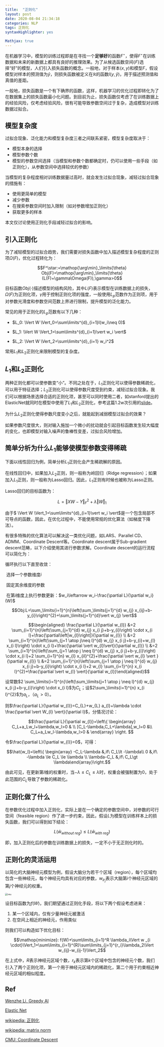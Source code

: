```yaml
---
title:  "正则化"
layout: post
date: 2020-08-04 21:34:18
categories: NLP
tags: 正则化
syntaxHighlighter: yes

Mathjax: true
---
```


在机器学习中，模型的训练过程即是在寻找一个**足够好**的函数$F^{\star}$，使得$F^{\star}$在训练数据和未来的新数据上都具有良好的推理效果。为了从候选函数空间$\{F\}$选择“好”的模型，人们引入损失函数的概念。一般地，对于样本$(x, y)$和模型$F$，假设模型对样本的预测值为$\hat{y}$，则损失函数被定义在$\mathbb{R}$的函数$l(y, \hat{y})$，用于描述预测值和真值的差距。

一般地，损失函数是一个有下确界的函数，这样，机器学习的优化过程即转化为了在数据集上的损失函数最小化问题。到目前为止，损失函数仅考虑了在训练数据上的经验风险，仅考虑经验风险，很有可能导致参数空间过于复杂，造成模型对训练数据过拟合。

## 模型复杂度

过拟合现象、泛化能力和模型复杂度三者之间联系紧密，模型复杂度取决于：

- 模型本身的选择
- 模型参数个数
- 模型的参数空间选择（当模型和参数个数都确定时，仍可以使用一些手段（如正则化），从参数空间中选择较优的参数）

当模型的复杂程度相对训练数据量过高时，就会发生过拟合现象，减轻过拟合现象的措施有：

- 使用更简单的模型
- 减少参数
- 在搜索参数空间时加入限制（如对参数增加正则化）
- 获取更多的样本

本文仅讨论使用正则化手段减轻过拟合的影响。

## 引入正则化

为了减轻模型的过拟合趋势，我们需要对损失函数中加入描述模型复杂程度的正则项$\Omega(F)$，优化过程转化为：

$$F^\star:=\mathop{\arg\min}_\limits{\theta} Obj(F)=\mathop{\arg\min}_\limits{\theta}(L(F)+\gamma\Omega(F)),\gamma>0$$

目标函数$Obj(\cdot)$描述模型的结构风险，其中$L(F)$表示模型在训练数据上的损失，$\Omega(F)$为正则化项，$\gamma$用于控制正则化项的强度，一般使用$L_p$范数作为正则项，用于对参数光滑度和参数空间范数上界进行限制，提升模型的泛化能力。

常见的用于正则化的$L_p$范数有以下几种：

- $L_0: \Vert W \Vert_0=\sum\limits^{d}_{i=1}I(w_i\neq 0)$

- $L_1: \Vert W \Vert_1=\sum\limits^{d}_{i=1}\vert w_i \vert$
- $L_2: \Vert W \Vert_2=\sum\limits^{d}_{i=1} w_i^2$

常用$L_1$和$L_2$正则化来限制模型的复杂度。

## $L_1$和$L_2$正则化

两种正则化都可以使参数变“小”。不同之处在于，$L_1$正则化可以使得参数稀疏化，可以用于特征选择；$L_2$正则化可以使得参数尺度受到约束，减轻过拟合现象。我们可以根据场景选择合适的正则化项，甚至可以同时使用二者，如stanford提出的ElasticNet就同时在模型中使用了$L_1$和$L_2$正则化，参考这篇1.2w次引用的[slide](https://web.stanford.edu/~hastie/TALKS/enet_talk.pdf)。

为什么$L_2$正则化使得参数尺度变小之后，就能起到减弱模型过拟合的效果？

如果参数尺度很大，则对输入施加一个微小的扰动就会引起目标函数发生较大幅度的变化，也即模型对输入噪声的鲁棒性变差，过拟合风险增加。

## 简单分析为什么$L_1$能够使模型参数变得稀疏

下面以线性回归为例，简单分析$L_1$正则化会产生稀疏解的原因。

在线性回归中，如果加入$L_2$正则，则一般称为岭回归（Ridge regression）；如果加入$L_1$正则，则一般称为Lasso回归。因此，$L_1$正则有时候也被称为Lasso正则。

Lasso回归的目标函数为：

$$L=\Vert XW-Y \Vert_F^2 + \lambda\Vert W \Vert_1$$

由于$ \Vert W \Vert_1=\sum\limits^{d}_{i=1}\vert w_i \vert$是一个包含局部不可导点的函数，因此，在优化过程中，不能使用常规的优化算法（如梯度下降法）。

有很多特殊的优化算法可以解决这一类优化问题，如LARS、Parallel CD、ADMM、Coordinate Descent等。Coordinate descent属于Sub-gradient descent范畴，以下介绍使用其进行参数求解。Coordinate descent的运行流程可以简化为：

循环执行以下直至收敛：

​        选择一个参数维度$i$

​        固定其余维度的参数

​        在第$i$维度上执行参数更新：$w_i\leftarrow w_i-\frac{\partial L}{\partial w_i}(W)$

$$Obj:L=\sum_\limits{i=1}^{n}\left(\sum_\limits{j=1}^{d} w_{j} x_{ij}+b-y_{i}\right)^{2}+\sum_\limits{j=1}^{d}\vert w_{j} \vert$$

$$\begin{aligned} \frac{\partial L}{\partial w_{l}} &=2 \sum_{i=1}^{n}\left(\sum_{j=1}^{d} w_{j} x_{i j}+b-y_{i}\right) \cdot x_{i l}+\frac{\partial\left|w_{l}\right|}{\partial w_{l}} \\ &=2 \sum_{i=1}^{n}\left(\sum_{j=1 \atop j\neq l}^{d} w_{j} x_{i j}+b-y_{i}+w_{l} x_{i l}\right) \cdot x_{i l}+\frac{\partial \vert w_{l}\vert}{\partial w_{l}} \\ &=2 \sum_{i=1}^{n}\left(\sum_{j=1 \atop j \neq l}^{d} w_{j} x_{i j}+b-y_{i}\right) \cdot x_{i l}+2 \sum_{i=1}^{n} w_{l} x_{il}^{2}+\frac{\partial \vert w_{l} \vert }{\partial w_{l}} \\ &=2 \sum_{i=1}^{n}\left(\sum_{j=1 \atop j \neq l}^{d} w_{j} x_{i j}+b-y_{i}\right) \cdot x_{i l}+2 w_{l} \sum_{i=1}^{n} x_{i l}^{2}+\frac{\partial \vert w_{l} \vert}{\partial w_{l}}\end{aligned}$$

设常数$2 \sum_\limits{i=1}^{n}\left(\sum_\limits{j=1 \atop j \neq l}^{d} w_{j} x_{i j}+b-y_{i}\right) \cdot x_{i l}$为$C_L$；设$2\sum_\limits{i=1}^{n} x_{i l}^{2}$为$a_L$，（$a_L \gt 0$）。

则$\frac{\partial L}{\partial w_{l}}=C_{L}+w_{L} a_{l}+\lambda \cdot \frac{\partial \vert W_{l} \vert}{\partial l}$，分情况讨论：

$$\frac{\partial L}{\partial w_{l}}=\left\{  \begin{array} C_L+a_Lw_l+\lambda,w_l>0 &  \\               [C_L-\lambda,C_L+\lambda],w_l=0 &\\ C_L+a_Lw_l-\lambda,w_l>0 &                 \end{array}   \right.  $$

令$\frac{\partial L}{\partial w_{l}}=0$，可得：

$$\hat{w_l}=\left\{ \begin{array} -C_L-\lambda &,if\ C_L\lt -\lambda\\ 0 &,if\ -\lambda \le C_L \le \lambda \\ \lambda-C_L &,if\ C_L\gt \lambda\end{array}\right.$$

由此可见，在更新第$l$维的权重时，当$-\lambda \le C_L \le \lambda$时，权重会被强制置为0，处于此范围的$C_L$导致了参数的稀疏化。

## 正则化做了什么

在参数优化过程中加入正则化，实际上是在一个确定的参数空间中，对参数的可行空间（feasible region）作了进一步约束，因此，假设$L$为模型在训练样本上的损失函数，我们可以得到如下结论：

$$L(\hat{w}_{without\ reg}) \leq L(\hat{w}_{with\ reg})$$

即，加入正则化后的参数在训练数据上的损失，一定不小于无正则化时的。

## 正则化的灵活运用

以简化的大脑神经元模型为例，假设大脑分为若干个区域（region），每个区域均包含一些神经元，每个神经元均具有对应的参数，$w_{ir_j}$表示大脑第$i$个神经元区域的第$j$个神经元的权重。

<img src="http://shihanmax.top/20201013230655_vEOXrf_%E6%88%AA%E5%B1%8F2020-10-13%2023.06.38.jpeg" alt="neu" style="zoom:50%;" />

设目标函数为$f(W)$，我们期望通过正则化手段，将以下两个假设考虑进来：

1. 某一个区域内，仅有少量神经元被激活
2. 在空间上相近的神经元，作用类似

则我们可以构造如下优化目标：

$$\mathop{minimize}: f(W)+\sum\limits_{i=1}^R \lambda_i\Vert w
_{i \cdot}\Vert_1+\sum\limits_{i=1}^{R}\sum\limits_{j=1}^{r_i}\lambda_2\Vert w_{ij}-w_{ij-1}\Vert_2$$

在上式中，$R$表示神经元区域个数，$r_k$表示第$k$个区域中包含的神经元个数，我们引入了两个正则化项，第一个用于神经元区域内的稀疏化，第二个用于约束相近神经元区域的相似程度。



## Ref

[Wenzhe Li, Greedy AI](https://www.greedyai.com)

[Elastic Net](https://web.stanford.edu/~hastie/TALKS/enet_talk.pdf)

[wikipedia: 正则化](https://zh.wikipedia.org/wiki/正则化_(数学))

[wikipedia: matrix norm](https://en.wikipedia.org/wiki/Matrix_norm)

[CMU: Coordinate Descent](https://www.cs.cmu.edu/~ggordon/10725-F12/slides/25-coord-desc.pdf)

